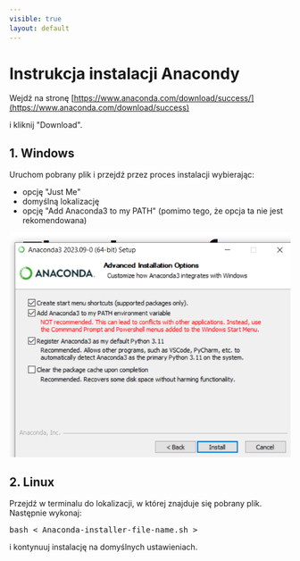 ```yaml
---
visible: true
layout: default
---
```


# Instrukcja instalacji Anacondy

Wejdź na stronę [https://www.anaconda.com/download/success/](https://www.anaconda.com/download/success)

i kliknij "Download".

## 1. Windows 

Uruchom pobrany plik i przejdź przez proces instalacji wybierając:

- opcję "Just Me"
- domyślną lokalizację
- opcję "Add Anaconda3 to my PATH" (pomimo tego, że opcja ta nie jest rekomendowana)

![anaconda](/assets/img/instalki/anaconda.png)


## 2. Linux

Przejdź w terminalu do lokalizacji, w której znajduje się pobrany plik. Następnie wykonaj:
<pre>
bash < Anaconda-installer-file-name.sh >
</pre>

i kontynuuj instalację na domyślnych ustawieniach.
